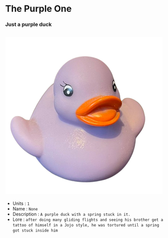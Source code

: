 # The Purple One
### Just a purple duck
![Duck](https://github.com/Nezolf/MyDuckCollection/blob/main/imgs/purple.png)
--- 
- Units : `1`
- Name : `None`
- Description : `A purple duck with a spring stuck in it.`
- Lore : `after doing many gliding flights and seeing his brother get a tattoo of himself in a Jojo style, he was tortured until a spring got stuck inside him`